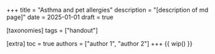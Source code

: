 +++
title = "Asthma and pet allergies"
description = "[description of md page]"
date = 2025-01-01
draft = true

[taxonomies]
tags = ["handout"]

[extra]
toc = true
authors = ["author 1", "author 2"]
+++
{{ wip() }}
